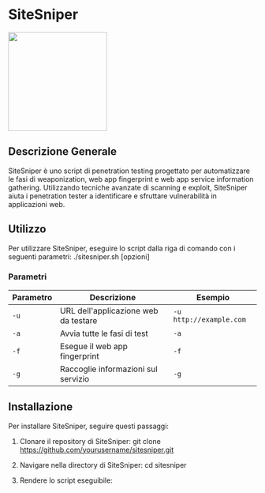# SiteSniper
<img src="https://github.com/dokDork/red-team-penetration-test-script/raw/main/siteSniper.png" width="200" height="200">


## Descrizione Generale

SiteSniper è uno script di penetration testing progettato per automatizzare le fasi di weaponization, web app fingerprint e web app service information gathering. Utilizzando tecniche avanzate di scanning e exploit, SiteSniper aiuta i penetration tester a identificare e sfruttare vulnerabilità in applicazioni web.

## Utilizzo

Per utilizzare SiteSniper, eseguire lo script dalla riga di comando con i seguenti parametri:
./sitesniper.sh [opzioni]


### Parametri

| Parametro | Descrizione                          | Esempio       |
|-----------|--------------------------------------|---------------|
| `-u`      | URL dell'applicazione web da testare | `-u http://example.com` |
| `-a`      | Avvia tutte le fasi di test          | `-a`          |
| `-f`      | Esegue il web app fingerprint        | `-f`          |
| `-g`      | Raccoglie informazioni sul servizio  | `-g`          |

## Installazione

Per installare SiteSniper, seguire questi passaggi:

1. Clonare il repository di SiteSniper:
git clone https://github.com/yourusername/sitesniper.git

2. Navigare nella directory di SiteSniper:
cd sitesniper

3. Rendere lo script eseguibile:


